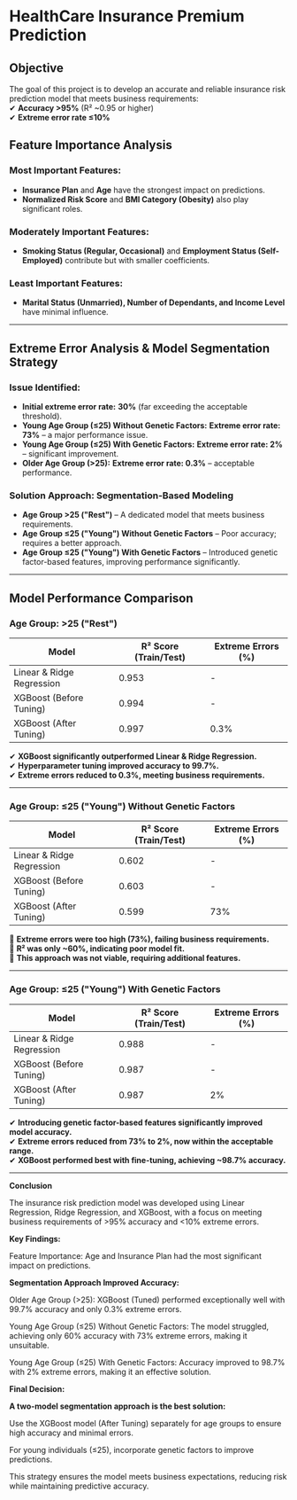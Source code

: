 # HealthCare Insurance Premium Prediction



## **Objective**  
The goal of this project is to develop an accurate and reliable insurance risk prediction model that meets business requirements:  
✔ **Accuracy >95%** (R² ~0.95 or higher)  
✔ **Extreme error rate ≤10%**  

## **Feature Importance Analysis**  
### **Most Important Features:**  
- **Insurance Plan** and **Age** have the strongest impact on predictions.  
- **Normalized Risk Score** and **BMI Category (Obesity)** also play significant roles.  

### **Moderately Important Features:**  
- **Smoking Status (Regular, Occasional)** and **Employment Status (Self-Employed)** contribute but with smaller coefficients.  

### **Least Important Features:**  
- **Marital Status (Unmarried), Number of Dependants, and Income Level** have minimal influence.  

---

## **Extreme Error Analysis & Model Segmentation Strategy**  
### **Issue Identified:**  
- **Initial extreme error rate:** **30%** (far exceeding the acceptable threshold).  
- **Young Age Group (≤25) Without Genetic Factors:** **Extreme error rate: 73%** – a major performance issue.  
- **Young Age Group (≤25) With Genetic Factors:** **Extreme error rate: 2%** – significant improvement.  
- **Older Age Group (>25):** **Extreme error rate: 0.3%** – acceptable performance.  

### **Solution Approach: Segmentation-Based Modeling**  
- **Age Group >25 ("Rest")** – A dedicated model that meets business requirements.  
- **Age Group ≤25 ("Young") Without Genetic Factors** – Poor accuracy; requires a better approach.  
- **Age Group ≤25 ("Young") With Genetic Factors** – Introduced genetic factor-based features, improving performance significantly.  

---

## **Model Performance Comparison**  

### **Age Group: >25 ("Rest")**  

| Model                         | R² Score (Train/Test) | Extreme Errors (%) |
|--------------------------------|-----------------------|--------------------|
| Linear & Ridge Regression      | 0.953                 | -                  |
| XGBoost (Before Tuning)        | 0.994                 | -                  |
| XGBoost (After Tuning)         | 0.997                 | 0.3%               |

✔ **XGBoost significantly outperformed Linear & Ridge Regression.**  
✔ **Hyperparameter tuning improved accuracy to 99.7%.**  
✔ **Extreme errors reduced to 0.3%, meeting business requirements.**  

---

### **Age Group: ≤25 ("Young") Without Genetic Factors**  

| Model                         | R² Score (Train/Test) | Extreme Errors (%) |
|--------------------------------|-----------------------|--------------------|
| Linear & Ridge Regression      | 0.602                 | -                  |
| XGBoost (Before Tuning)        | 0.603                 | -                  |
| XGBoost (After Tuning)         | 0.599                 | 73%                |

🚨 **Extreme errors were too high (73%), failing business requirements.**  
🚨 **R² was only ~60%, indicating poor model fit.**  
🚨 **This approach was not viable, requiring additional features.**  

---

### **Age Group: ≤25 ("Young") With Genetic Factors**  

| Model                         | R² Score (Train/Test) | Extreme Errors (%) |
|--------------------------------|-----------------------|--------------------|
| Linear & Ridge Regression      | 0.988                 | -                  |
| XGBoost (Before Tuning)        | 0.987                 | -                  |
| XGBoost (After Tuning)         | 0.987                 | 2%                 |

✔ **Introducing genetic factor-based features significantly improved model accuracy.**  
✔ **Extreme errors reduced from 73% to 2%, now within the acceptable range.**  
✔ **XGBoost performed best with fine-tuning, achieving ~98.7% accuracy.**  

---


**Conclusion**

The insurance risk prediction model was developed using Linear Regression, Ridge Regression, and XGBoost, with a focus on meeting business requirements of >95% accuracy and <10% extreme errors.

**Key Findings:**

Feature Importance: Age and Insurance Plan had the most significant impact on predictions.

**Segmentation Approach Improved Accuracy:**

Older Age Group (>25): XGBoost (Tuned) performed exceptionally well with 99.7% accuracy and only 0.3% extreme errors.

Young Age Group (≤25) Without Genetic Factors: The model struggled, achieving only 60% accuracy with 73% extreme errors, making it unsuitable.

Young Age Group (≤25) With Genetic Factors: Accuracy improved to 98.7% with 2% extreme errors, making it an effective solution.

**Final Decision:**

**A two-model segmentation approach is the best solution:**

Use the XGBoost model (After Tuning) separately for age groups to ensure high accuracy and minimal errors.

For young individuals (≤25), incorporate genetic factors to improve predictions.

This strategy ensures the model meets business expectations, reducing risk while maintaining predictive accuracy.

